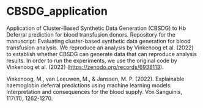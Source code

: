 # CBSDG_application
Application of Cluster-Based Synthetic Data Generation (CBSDG) to Hb Deferral prediction for blood transfusion donors.
Repository for the manuscript: Evaluating cluster-based synthetic data generation for blood transfusion analysis.
We reproduce an analysis by Vinkenoog et al. (2022) to establish whether CBSDG can generate data that can reproduce analysis results. In order to run the experiments, we use the original code by Vinkenoog et al. (2022) (https://zenodo.org/records/6938113).

Vinkenoog, M., van Leeuwen, M., & Janssen, M. P. (2022). Explainable haemoglobin deferral predictions using machine learning models: Interpretation and consequences for the blood supply. Vox Sanguinis, 117(11), 1262-1270.
